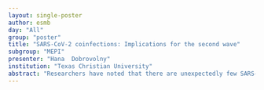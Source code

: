 ```yaml
---
layout: single-poster
author: esmb
day: "All"
group: "poster"
title: "SARS-CoV-2 coinfections: Implications for the second wave"
subgroup: "MEPI"
presenter: "Hana  Dobrovolny"
institution: "Texas Christian University"
abstract: "Researchers have noted that there are unexpectedly few SARS-CoV-2 coinfections with other circulating respiratory viruses. We use an in host mathematical model to examine interaction of SARS-CoV-2 with other respiratory viruses, finding that SARS-CoV-2 growth tends to be blocked by the presence of other viruses. We then formulate an epidemiological model to determine how this blocking effect might influence the impending second wave of SARS-CoV-2 infections."
---
```

